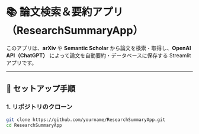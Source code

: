 # 📚 論文検索＆要約アプリ（ResearchSummaryApp）

このアプリは、**arXiv** や **Semantic Scholar** から論文を検索・取得し、**OpenAI API（ChatGPT）** によって論文を自動要約・データベースに保存する Streamlit アプリです。

---

## 🔧 セットアップ手順

### 1. リポジトリのクローン

```bash
git clone https://github.com/yourname/ResearchSummaryApp.git
cd ResearchSummaryApp

